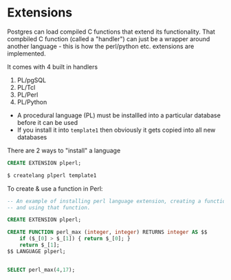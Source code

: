 # Extensions

Postgres can load compiled C functions that extend its functionality.
That compbiled C function (called a "handler") can just be a wrapper around another language - this is how the perl/python etc. extensions are implemented.

It comes with 4 built in handlers

1. PL/pgSQL
1. PL/Tcl
1. PL/Perl
1. PL/Python

* A procedural language (PL) must be installled into a particular database before it can be used
* If you install it into `template1` then obviously it gets copied into all new databases

There are 2 ways to "install" a language

```sql
CREATE EXTENSION plperl;
```

```bash
$ createlang plperl template1
```

To create & use a function in Perl:

```sql
-- An example of installing perl language extension, creating a function in it
-- and using that function.

CREATE EXTENSION plperl;

CREATE FUNCTION perl_max (integer, integer) RETURNS integer AS $$
    if ($_[0] > $_[1]) { return $_[0]; }
    return $_[1];
$$ LANGUAGE plperl;


SELECT perl_max(4,17);
```
